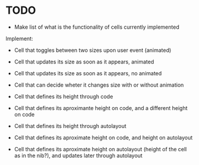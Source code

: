 TODO
====

* Make list of what is the functionality of cells currently implemented

Implement:
* Cell that toggles between two sizes upon user event (animated)
* Cell that updates its size as soon as it appears, animated
* Cell that updates its size as soon as it appears, no animated
* Cell that can decide wheter it changes size with or without animation

* Cell that defines its height through code
* Cell that defines its aproximante height on code, and a different height on code
* Cell that defines its height through autolayout
* Cell that defines its aproximate height on code, and height on autolayout
* Cell that defines its aproximate height on autolayout (height of the cell as in the nib?), and updates later through autolayout



